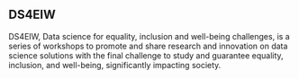 ## DS4EIW

DS4EIW, Data science for equality, inclusion and well-being challenges, is a series of workshops to promote and share research and innovation on data science solutions with the final challenge to study and guarantee equality, inclusion, and well-being, significantly impacting society. 
